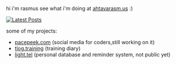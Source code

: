 hi i'm rasmus see what i'm doing at [ahtavarasm.us](https://ahtavarasm.us) :)

[![Latest Posts](https://pacepeek.ngrok.app/api/widget_svg/ahtavarasmus?v=4)](https://pacepeek.ngrok.app)


some of my projects:
- [pacepeek.com](https://pacepeek.com) (social media for coders,still working on it)
- [tlog.training](https://tlog.training) (training diary)
- [light.tel](https://light.tel) (personal database and reminder system, not public yet)

